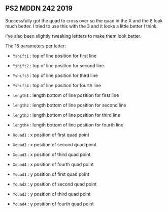 ## PS2 MDDN 242 2019

Successfully got the quad to cross over so the quad in the X and the 8 look much better. I tried to use this with the 3 and it looks a little better I think.

I've also been slightly tweaking lettters to make them look better.

The 16 parameters per letter:
  * `Yshift1` : top of line position for first line
  * `Yshift2` : top of line position for second line
  * `Yshift3` : top of line position for third line
  * `Yshift4` : top of line position for fourth line   

  * `length1` : length bottom of line position for first line
  * `length2` : length bottom of line position for second line
  * `length3` : length bottom of line position for third line
  * `length4` : length bottom of line position for fourth line


  * `Xquad1` : x position of first quad point
  * `Xquad2` : x position of second quad point
  * `Xquad3` : x position of third quad point
  * `Xquad4` : x position of fourth quad point

  * `Yquad1` : y position of first quad point
  * `Yquad2` : y position of second quad point
  * `Yquad3` : y position of third quad point
  * `Yquad4` : y position of fourth quad point

